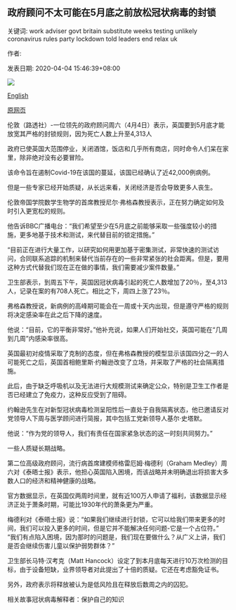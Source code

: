 ## 政府顾问不太可能在5月底之前放松冠状病毒的封锁

关键词: work adviser govt britain substitute weeks testing unlikely coronavirus rules party lockdown told leaders end relax uk

作者: 

发表日期: 2020-04-04 15:46:39+08:00

![](https://www.straitstimes.com/sites/default/files/styles/x_large/public/articles/2020/04/04/rk_sign-britainnhs_040420.jpg?itok=dFPNkVis)

[English](UK%20unlikely%20to%20relax%20coronavirus%20lockdown%20until%20end%20of%20May%3A%20Govt%20adviser.md)

[原网页](https://www.straitstimes.com/world/europe/uk-could-relax-some-coronavirus-lockdown-rules-in-weeks-top-epidemiologist)

伦敦（路透社）-一位领先的政府顾问周六（4月4日）表示，英国要到5月底才能放宽其严格的封锁规则，因为死亡人数上升至4,313人

政府已使英国大范围停业，关闭酒馆，饭店和几乎所有商店，同时命令人们呆在家里，除非绝对没有必要冒险。

该命令旨在遏制Covid-19在该国的蔓延，该国已经确认了近42,000例病例。

但是一些专家已经开始质疑，从长远来看，关闭经济是否会导致更多人丧生。

伦敦帝国学院数学生物学的首席教授尼尔·弗格森教授表示，正在努力确定如何及时引入更宽松的规则。

他告诉BBC广播电台：“我们希望至少在5月底之前能够采取一些强度较小的措施，更多地基于技术和测试，来代替目前的锁定措施。”

“目前正在进行大量工作，以研究如何用更加基于密集测试，非常快速的测试访问，合同联系追踪的机制来替代当前存在的一些非常紧张的社会距离。但是，要用这种方式代替我们现在正在做的事情，我们需要减少案件数量。”

卫生部表示，到周五下午，英国因冠状病毒引起的死亡人数增加了20％，至4,313人，记录在案的有708人死亡。相比之下，周四上涨了23％。

弗格森教授说，新病例的高峰期可能会在一周或十天内出现，但是遵守严格的规则将决定感染率在此之后下降的速度。

他说：“目前，它的平衡非常好。”他补充说，如果人们开始社交，英国可能在“几周到几周”内感染率很高。

英国最初对疫情采取了克制的态度，但在弗格森教授的模型显示该国四分之一的人可能死亡之后，英国首相鲍里斯·约翰逊改变了立场，并采取了严格的社会隔离措施。

此后，由于缺乏呼吸机以及无法进行大规模测试来确定公众，特别是卫生工作者是否已经建立了免疫力，这种反应受到了阻碍。

约翰逊先生在对新型冠状病毒检测呈阳性后一直处于自我隔离状态，他已邀请反对党领导人下周与医学顾问进行简报，其中包括工党新领导人基尔·史塔默。

他说：“作为党的领导人，我们有责任在国家紧急状态的这一时刻共同努力。”

一些人质疑长期战略。

第二位高级政府顾问，流行病首席建模师格雷厄姆·梅德利（Graham Medley）周六对《泰晤士报》表示，他担心英国陷入困境，而该战略并未明确退出将损害大多数人口的经济和精神健康的战略。

官方数据显示，在英国仅两周时间里，就有近100万人申请了福利，该数据显示经济正处于萧条时期，可能比1930年代的萧条更为严重。

梅德利对《泰晤士报》说：“如果我们继续进行封锁，它可以给我们带来更多的时间，我们可以投入更多的时间，但是它并不能解决任何问题-它是一个占位符。” “我们有点陷入困境，因为那时的问题是，我们现在要做什么？从广义上讲，我们是否会继续伤害儿童以保护弱势群体？”

卫生部长马特·汉考克（Matt Hancock）设定了到本月底每天进行10万次检测的目标，由于设备短缺，业界领导者对此提出了十倍的质疑。它还在考虑豁免证书。

另外，政府表示将释放被认为是低风险且在释放后数周之内的囚犯。

相关故事冠状病毒解释者：保护自己的知识
